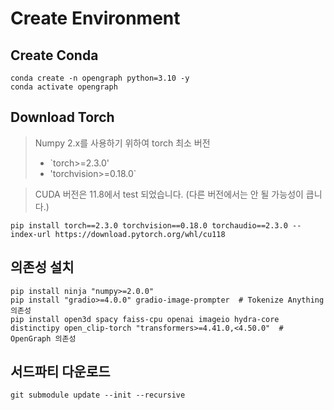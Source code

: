 # Create Environment

## Create Conda

```
conda create -n opengraph python=3.10 -y
conda activate opengraph
```

## Download Torch

> Numpy 2.x를 사용하기 위하여 torch 최소 버전
>
> - `torch>=2.3.0'
> - 'torchvision>=0.18.0`

> CUDA 버전은 11.8에서 test 되었습니다. (다른 버전에서는 안 될 가능성이 큽니다.)

```
pip install torch==2.3.0 torchvision==0.18.0 torchaudio==2.3.0 --index-url https://download.pytorch.org/whl/cu118
```

## 의존성 설치

```
pip install ninja "numpy>=2.0.0"
pip install "gradio>=4.0.0" gradio-image-prompter  # Tokenize Anything 의존성
pip install open3d spacy faiss-cpu openai imageio hydra-core distinctipy open_clip-torch "transformers>=4.41.0,<4.50.0"  # OpenGraph 의존성
```

## 서드파티 다운로드

```
git submodule update --init --recursive
```
